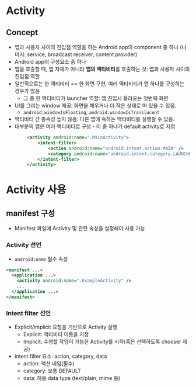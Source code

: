 # Activity
## Concept
- 앱과 사용자 사이의 진입점 역할을 하는 Android app의 component 중 하나 (나머지: service, broadcast receiver, content provider)
- Android app의 구성요소 중 하나
- 앱을 호출할 때, 앱 자체가 아니라 **앱의 액티비티**를 호출하는 것: 앱과 사용자 사이의 진입점 역할
- 일반적으로는 한 액티비티 == 한 화면 구현, 여러 액티비티가 앱 하나를 구성하는 경우가 많음
  - 그 중 한 액티비티가 launcher 역할: 앱 진입시 올라오는 첫번째 화면
- UI를 그리는 window 제공: 화면을 채우거나 더 작은 상태로 떠 있을 수 있음.
  - `android:windowIsFloating`, `android:windowIsTranslucent`
- 액티비티 간 종속성 높지 않음: 다른 앱에 속하는 액티비티를 실행할 수 있음.
- 대부분의 앱은 여러 액티비티로 구성 - 이 중 하나가 default activity로 지정
```xml
        <activity android:name=".MainActivity">
            <intent-filter>
                <action android:name="android.intent.action.MAIN" />
                <category android:name="android.intent.category.LAUNCHER" />
            </intent-filter>
        </activity>
```

# Activity 사용
## manifest 구성
- Manifest 파일에 Activity 및 관련 속성을 설정해야 사용 가능
### Activity 선언
- `android:name` 필수 속성
```xml
<manifest ...>
  <application ...>
    <activity android:name=".ExampleActivity" />
    ...
  </application ...>
</manifest>
```

### Intent filter 선언
- Explicit/implicit 요청을 기반으로 Activity 실행
  - Explicit: 액티비티 이름을 지정
  - Implicit: 수행할 작업이 가능한 Activity를 시작(혹은 선택하도록 chooser 제공)
- intent filter 요소: action, category, data
  - action: 액션 네임(필수)
  - category: 보통 DEFAULT
  - data: 허용 data type (text/plain, mime 등)
  
